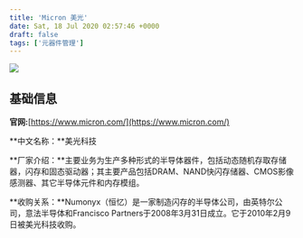 ```yaml
---
title: 'Micron 美光'
date: Sat, 18 Jul 2020 02:57:46 +0000
draft: false
tags: ['元器件管理']
---
```


![](https://www.micron.com/micron/images/Footer/footer-logo.png)

**基础信息**
--------

**官网:**[https://www.micron.com/](https://www.micron.com/)

**中文名称：**美光科技

**厂家介绍：**主要业务为生产多种形式的半导体器件，包括动态随机存取存储器，闪存和固态驱动器；其主要产品包括DRAM、NAND快闪存储器、CMOS影像感测器、其它半导体元件和内存模组。

**收购关系：**Numonyx（恒忆）是一家制造闪存的半导体公司，由英特尔公司，意法半导体和Francisco Partners于2008年3月31日成立。它于2010年2月9日被美光科技收购。
